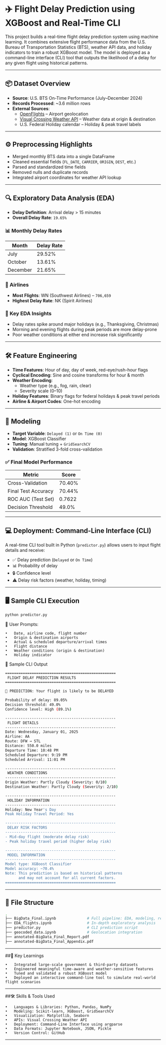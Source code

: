 # ✈️ Flight Delay Prediction using XGBoost and Real-Time CLI

This project builds a real-time flight delay prediction system using machine learning. It combines extensive flight performance data from the U.S. Bureau of Transportation Statistics (BTS), weather API data, and holiday indicators to train a robust XGBoost model. The model is deployed as a command-line interface (CLI) tool that outputs the likelihood of a delay for any given flight using historical patterns.

---

## 📦 Dataset Overview

- **Source**: U.S. BTS On-Time Performance (July–December 2024)  
- **Records Processed**: ~3.6 million rows  
- **External Sources**:
  - [OpenFlights](https://github.com/jpatokal/openflights) – Airport geolocation
  - [Visual Crossing Weather API](https://www.visualcrossing.com/weather-data-editions) – Weather data at origin & destination
  - U.S. Federal Holiday calendar – Holiday & peak travel labels

---

## ⚙️ Preprocessing Highlights

- Merged monthly BTS data into a single DataFrame  
- Cleaned essential fields (`FL_DATE`, `CARRIER`, `ORIGIN`, `DEST`, etc.)  
- Parsed and standardized time fields  
- Removed nulls and duplicate records  
- Integrated airport coordinates for weather API lookup  

---

## 🔍 Exploratory Data Analysis (EDA)

- **Delay Definition**: Arrival delay > 15 minutes  
- **Overall Delay Rate**: `19.65%`

### 📊 Monthly Delay Rates

| Month    | Delay Rate |
|----------|------------|
| July     | 29.52%     |
| October  | 13.61%     |
| December | 21.65%     |

### 🛫 Airlines

- **Most Flights**: WN (Southwest Airlines) – `706,659`  
- **Highest Delay Rate**: NK (Spirit Airlines)

### 🧠 Key EDA Insights

- Delay rates spike around major holidays (e.g., Thanksgiving, Christmas)  
- Morning and evening flights during peak periods are more delay-prone  
- Poor weather conditions at either end increase risk significantly  

---

## 🛠 Feature Engineering

- **Time Features**: Hour of day, day of week, red-eye/rush-hour flags  
- **Cyclical Encoding**: Sine and cosine transforms for hour & month  
- **Weather Encoding**:
  - Weather type (e.g., fog, rain, clear)  
  - Severity scale (0–10)  
- **Holiday Features**: Binary flags for federal holidays & peak travel periods  
- **Airline & Airport Codes**: One-hot encoding  

---

## 🤖 Modeling

- **Target Variable**: `Delayed (1)` or `On Time (0)`  
- **Model**: XGBoost Classifier  
- **Tuning**: Manual tuning + `GridSearchCV`  
- **Validation**: Stratified 3-fold cross-validation  

### ✅ Final Model Performance

| Metric               | Score     |
|----------------------|-----------|
| Cross-Validation     | 70.40%    |
| Final Test Accuracy  | 70.44%    |
| ROC AUC (Test Set)   | 0.7622    |
| Decision Threshold   | 49.0%     |

---

## 💻 Deployment: Command-Line Interface (CLI)

A real-time CLI tool built in Python (`predictor.py`) allows users to input flight details and receive:

- ✅ Delay prediction (`Delayed` or `On Time`)  
- 📊 Probability of delay  
- 🔒 Confidence level  
- ⚠️ Delay risk factors (weather, holiday, timing)

---

## 🖥️ Sample CLI Execution

```bash
python predictor.py
```
🔧 User Prompts:

	•	Date, airline code, flight number
	•	Origin & destination airports
	•	Actual & scheduled departure/arrival times
	•	Flight distance
	•	Weather conditions (origin & destination)
	•	Holiday indicator

🧪 Sample CLI Output

```bash
==================================================
 FLIGHT DELAY PREDICTION RESULTS 
==================================================

🚫 PREDICTION: Your flight is likely to be DELAYED

Probability of delay: 89.05%
Decision threshold: 49.0%
Confidence level: High (89.1%)

--------------------------------------------------
 FLIGHT DETAILS
--------------------------------------------------
Date: Wednesday, January 01, 2025
Airline: AA
Route: DFW → STL
Distance: 550.0 miles
Departure Time: 10:48 PM
Scheduled Departure: 9:19 PM
Scheduled Arrival: 11:01 PM

--------------------------------------------------
 WEATHER CONDITIONS
--------------------------------------------------
Origin Weather: Partly Cloudy (Severity: 0/10)
Destination Weather: Partly Cloudy (Severity: 2/10)

--------------------------------------------------
 HOLIDAY INFORMATION
--------------------------------------------------
Holiday: New Year's Day
Peak Holiday Travel Period: Yes

--------------------------------------------------
 DELAY RISK FACTORS
--------------------------------------------------
- Mid-day flight (moderate delay risk)
- Peak holiday travel period (higher delay risk)

--------------------------------------------------
 MODEL INFORMATION 
--------------------------------------------------
Model type: XGBoost Classifier
Model accuracy: ~70.4%
Note: This prediction is based on historical patterns
      and may not account for all current factors.
==================================================
```

---

## 📂 File Structure
```bash
.
├── BigData_Final.ipynb              # Full pipeline: EDA, modeling, results
├── EDA_flights.ipynb                # In-depth exploratory analysis
├── predictor.py                     # CLI prediction script
├── geocoded_data.ipynb              # Geolocation integration
├── annotated-BigData_Final_Report.pdf
├── annotated-BigData_Final_Appendix.pdf
```

---

##🧠 Key Learnings

	•	Integrated large-scale government & third-party datasets
	•	Engineered meaningful time-aware and weather-sensitive features
	•	Tuned and validated a robust XGBoost model
	•	Deployed an interactive command-line tool to simulate real-world flight scenarios

 ---

 ##🛠 Skills & Tools Used
 
	•	Languages & Libraries: Python, Pandas, NumPy
	•	Modeling: Scikit-learn, XGBoost, GridSearchCV
	•	Visualization: Matplotlib, Seaborn
	•	APIs: Visual Crossing Weather API
	•	Deployment: Command-Line Interface using argparse
	•	Data Formats: Jupyter Notebook, JSON, Pickle
	•	Version Control: GitHub

---
